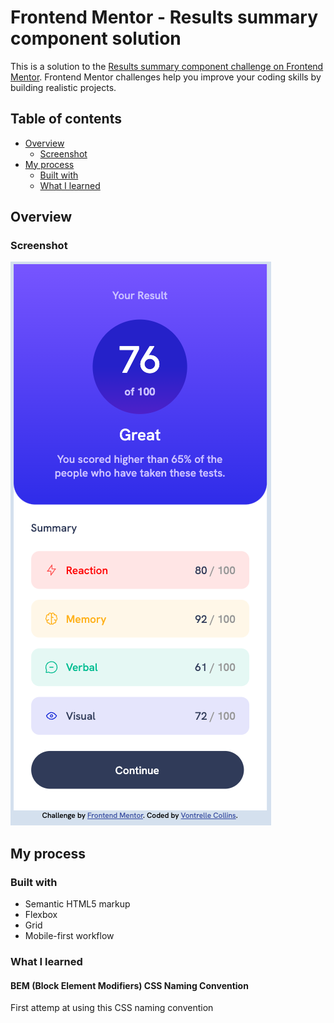 # Frontend Mentor - Results summary component solution

This is a solution to the [Results summary component challenge on Frontend Mentor](https://www.frontendmentor.io/challenges/results-summary-component-CE_K6s0maV). Frontend Mentor challenges help you improve your coding skills by building realistic projects.

## Table of contents

- [Overview](#overview)
  - [Screenshot](#screenshot)
- [My process](#my-process)
  - [Built with](#built-with)
  - [What I learned](#what-i-learned)

## Overview

### Screenshot

![Results-Summary Mobile Solution Screenshoot](./assets/images/mobile-view-screenshot.png)

## My process

### Built with

- Semantic HTML5 markup
- Flexbox
- Grid
- Mobile-first workflow

### What I learned

#### BEM (Block Element Modifiers) CSS Naming Convention
First attemp at using this CSS naming convention